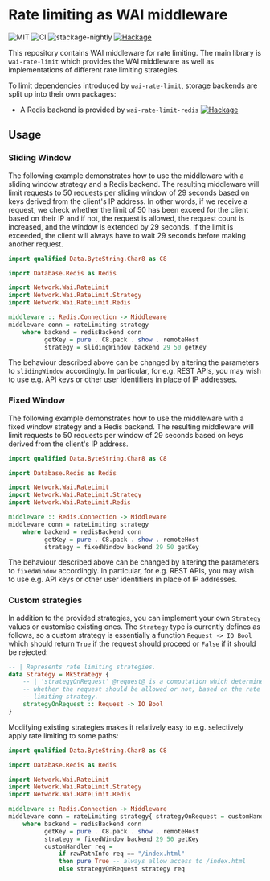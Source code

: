 # Rate limiting as WAI middleware

![MIT](https://img.shields.io/github/license/mbg/wai-rate-limit)
![CI](https://github.com/mbg/wai-rate-limit/workflows/CI/badge.svg?branch=main)
![stackage-nightly](https://github.com/mbg/wai-rate-limit/workflows/stackage-nightly/badge.svg)
[![Hackage](https://img.shields.io/hackage/v/wai-rate-limit)](https://hackage.haskell.org/package/wai-rate-limit)

This repository contains WAI middleware for rate limiting. The main library is `wai-rate-limit` which provides the WAI middleware as well as implementations of different rate limiting strategies.

To limit dependencies introduced by `wai-rate-limit`, storage backends are split up into their own packages:

- A Redis backend is provided by `wai-rate-limit-redis` [![Hackage](https://img.shields.io/hackage/v/wai-rate-limit-redis)](https://hackage.haskell.org/package/wai-rate-limit-redis)

## Usage

### Sliding Window

The following example demonstrates how to use the middleware with a sliding window strategy and a Redis backend. The resulting middleware will limit requests to 50 requests per sliding window of 29 seconds based on keys derived from the client's IP address. In other words, if we receive a request, we check whether the limit of 50 has been exceed for the client based on their IP and if not, the request is allowed, the request count is increased, and the window is extended by 29 seconds. If the limit is exceeded, the client will always have to wait 29 seconds before making another request.

```haskell
import qualified Data.ByteString.Char8 as C8

import Database.Redis as Redis

import Network.Wai.RateLimit
import Network.Wai.RateLimit.Strategy
import Network.Wai.RateLimit.Redis

middleware :: Redis.Connection -> Middleware
middleware conn = rateLimiting strategy
    where backend = redisBackend conn
          getKey = pure . C8.pack . show . remoteHost
          strategy = slidingWindow backend 29 50 getKey
```

The behaviour described above can be changed by altering the parameters to `slidingWindow` accordingly. In particular, for e.g. REST APIs, you may wish to use e.g. API keys or other user identifiers in place of IP addresses.

### Fixed Window

The following example demonstrates how to use the middleware with a fixed window strategy and a Redis backend. The resulting middleware will limit requests to 50 requests per window of 29 seconds based on keys derived from the client's IP address.

```haskell
import qualified Data.ByteString.Char8 as C8

import Database.Redis as Redis

import Network.Wai.RateLimit
import Network.Wai.RateLimit.Strategy
import Network.Wai.RateLimit.Redis

middleware :: Redis.Connection -> Middleware
middleware conn = rateLimiting strategy
    where backend = redisBackend conn
          getKey = pure . C8.pack . show . remoteHost
          strategy = fixedWindow backend 29 50 getKey
```

The behaviour described above can be changed by altering the parameters to `fixedWindow` accordingly. In particular, for e.g. REST APIs, you may wish to use e.g. API keys or other user identifiers in place of IP addresses.

### Custom strategies

In addition to the provided strategies, you can implement your own `Strategy` values or customise existing ones. The `Strategy` type is currently defines as follows, so a custom strategy is essentially a function `Request -> IO Bool` which should return `True` if the request should proceed or `False` if it should be rejected:

```haskell
-- | Represents rate limiting strategies.
data Strategy = MkStrategy {
    -- | 'strategyOnRequest' @request@ is a computation which determines
    -- whether the request should be allowed or not, based on the rate
    -- limiting strategy.
    strategyOnRequest :: Request -> IO Bool
}
```

Modifying existing strategies makes it relatively easy to e.g. selectively apply rate limiting to some paths:

```haskell
import qualified Data.ByteString.Char8 as C8

import Database.Redis as Redis

import Network.Wai.RateLimit
import Network.Wai.RateLimit.Strategy
import Network.Wai.RateLimit.Redis

middleware :: Redis.Connection -> Middleware
middleware conn = rateLimiting strategy{ strategyOnRequest = customHandler }
    where backend = redisBackend conn
          getKey = pure . C8.pack . show . remoteHost
          strategy = fixedWindow backend 29 50 getKey
          customHandler req =
              if rawPathInfo req == "/index.html"
              then pure True -- always allow access to /index.html
              else strategyOnRequest strategy req
```
